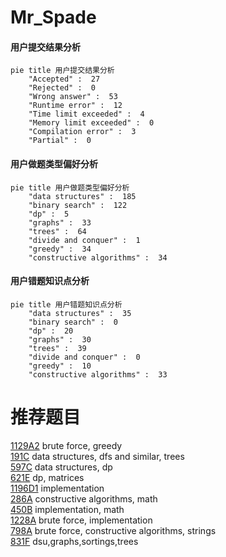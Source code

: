 # Mr_Spade

<!-- tabs:start -->



#### **用户提交结果分析**

```mermaid
pie title 用户提交结果分析
    "Accepted" :  27
    "Rejected" :  0
    "Wrong answer" :  53
    "Runtime error" :  12
    "Time limit exceeded" :  4
    "Memory limit exceeded" :  0
    "Compilation error" :  3
    "Partial" :  0
```

#### **用户做题类型偏好分析**

```mermaid
pie title 用户做题类型偏好分析
    "data structures" :  185
    "binary search" :  122
    "dp" :  5
    "graphs" :  33
    "trees" :  64
    "divide and conquer" :  1
    "greedy" :  34
    "constructive algorithms" :  34
```
#### **用户错题知识点分析**

```mermaid
pie title 用户错题知识点分析
    "data structures" :  35
    "binary search" :  0
    "dp" :  20
    "graphs" :  30
    "trees" :  39
    "divide and conquer" :  0
    "greedy" :  10
    "constructive algorithms" :  33
```



<!-- tabs:end -->
# 推荐题目
[1129A2](https://codeforces.com/contest/1129A/problem/2)		brute force,
                        greedy		  
[191C](https://codeforces.com/contest/191/problem/C)		data structures,
                        dfs and similar,
                        trees		  
[597C](https://codeforces.com/contest/597/problem/C)		data structures,
                        dp		  
[621E](https://codeforces.com/contest/621/problem/E)		dp,
                        matrices		  
[1196D1](https://codeforces.com/contest/1196D/problem/1)		implementation		  
[286A](https://codeforces.com/contest/286/problem/A)		constructive algorithms,
                        math		  
[450B](https://codeforces.com/contest/450/problem/B)		implementation,
                        math		  
[1228A](https://codeforces.com/contest/1228/problem/A)		brute force,
                        implementation		  
[798A](https://codeforces.com/contest/798/problem/A)		brute force,
                        constructive algorithms,
                        strings		  
[831F](https://codeforces.com/contest/831/problem/F)		dsu,graphs,sortings,trees		  
